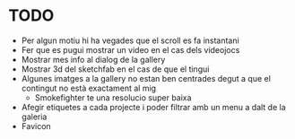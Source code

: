 # TODO

- Per algun motiu hi ha vegades que el scroll es fa instantani
- Fer que es pugui mostrar un video en el cas dels videojocs
- Mostrar mes info al dialog de la gallery
- Mostrar 3d del sketchfab en el cas de que el tingui
- Algunes imatges a la gallery no estan ben centrades degut a que el contingut no està exactament al mig
  - Smokefighter te una resolucio super baixa
- Afegir etiquetes a cada projecte i poder filtrar amb un menu a dalt de la galeria
- Favicon
